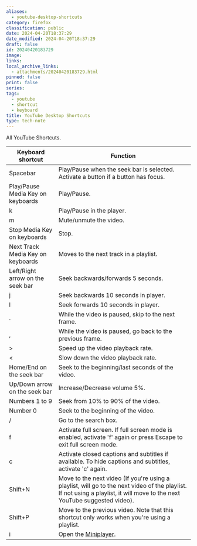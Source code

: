 ```yaml
---
aliases:
  - youtube-desktop-shortcuts
category: firefox
classification: public
date: 2024-04-20T18:37:29
date_modified: 2024-04-20T18:37:29
draft: false
id: 20240420183729
image: 
links: 
local_archive_links:
  - attachments/20240420183729.html
pinned: false
print: false
series: 
tags:
  - youtube
  - shortcut
  - keyboard
title: YouTube Desktop Shortcuts
type: tech-note
---
```


All YouTube Shortcuts.

| **Keyboard shortcut**             | **Function**                                                                                                                                                               |
| --------------------------------- | -------------------------------------------------------------------------------------------------------------------------------------------------------------------------- |
| Spacebar                          | Play/Pause when the seek bar is selected. Activate a button if a button has focus.                                                                                         |
| Play/Pause Media Key on keyboards | Play/Pause.                                                                                                                                                                |
| k                                 | Play/Pause in the player.                                                                                                                                                  |
| m                                 | Mute/unmute the video.                                                                                                                                                     |
| Stop Media Key on keyboards       | Stop.                                                                                                                                                                      |
| Next Track Media Key on keyboards | Moves to the next track in a playlist.                                                                                                                                     |
| Left/Right arrow on the seek bar  | Seek backwards/forwards 5 seconds.                                                                                                                                         |
| j                                 | Seek backwards 10 seconds in player.                                                                                                                                       |
| l                                 | Seek forwards 10 seconds in player.                                                                                                                                        |
| .                                 | While the video is paused, skip to the next frame.                                                                                                                         |
| ,                                 | While the video is paused, go back to the previous frame.                                                                                                                  |
| >                                 | Speed up the video playback rate.                                                                                                                                          |
| <                                 | Slow down the video playback rate.                                                                                                                                         |
| Home/End on the seek bar          | Seek to the beginning/last seconds of the video.                                                                                                                           |
| Up/Down arrow on the seek bar     | Increase/Decrease volume 5%.                                                                                                                                               |
| Numbers 1 to 9                    | Seek from 10% to 90% of the video.                                                                                                                                         |
| Number 0                          | Seek to the beginning of the video.                                                                                                                                        |
| /                                 | Go to the search box.                                                                                                                                                      |
| f                                 | Activate full screen. If full screen mode is enabled, activate 'f' again or press Escape to exit full screen mode.                                                         |
| c                                 | Activate closed captions and subtitles if available. To hide captions and subtitles, activate 'c' again.                                                                   |
| Shift+N                           | Move to the next video (If you're using a playlist, will go to the next video of the playlist. If not using a playlist, it will move to the next YouTube suggested video). |
| Shift+P                           | Move to the previous video. Note that this shortcut only works when you're using a playlist.                                                                               |
| i                                 | Open the [Miniplayer](https://support.google.com/youtube/answer/9162927).                                                                                                  |

